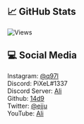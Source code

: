 ## &#x1f4c8; GitHub Stats

![Views](https://gpvc.arturio.dev/14d9) 

## &#x1F4BB; Social Media

Instagram: [@q97l](https://instagram.com/q97l)
<br>
Discord: PiXeL#1337
<br>
Discord Server: [Ali](https://discord.gg/ali)
<br>
Github: [14d9](https://github.com/14d9)
<br>
Twitter: [@ejju](https://twitter.com/ejju)
<br>
YouTube: [Ali](https://youtube.com/channel/UC63mgG7qoa8K3qnz7Geayvw)
